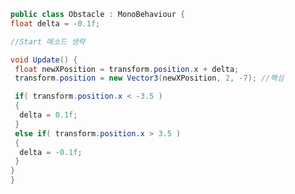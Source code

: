 ﻿```c#
public class Obstacle : MonoBehaviour {
float delta = -0.1f;

//Start 메소드 생략

void Update() {
 float newXPosition = transform.position.x + delta;
 transform.position = new Vector3(newXPosition, 2, -7); //핵심

 if( transform.position.x < -3.5 )
 {
  delta = 0.1f;
 }
 else if( transform.position.x > 3.5 )
 {
  delta = -0.1f;
 }
} 
}
```
